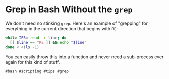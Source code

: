 # Grep in Bash Without the `grep`

We don't need no stinking `grep`. Here's an example of "grepping" for
everything in the current direction that begins with `RE`:

```bash
while IFS= read -r line; do
  [[ $line =~ ^RE ]] && echo "$line"
done < <(ls -1)
```

You can easily throw this into a function and never need a sub-process
ever again for this kind of stuff.

    #bash #scripting #tips #grep
